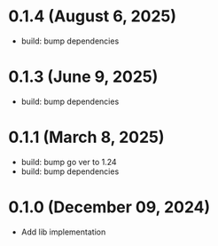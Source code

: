 # 0.1.4 (August 6, 2025)

* build: bump dependencies

# 0.1.3 (June 9, 2025)

* build: bump dependencies

# 0.1.1 (March 8, 2025)

* build: bump go ver to 1.24
* build: bump dependencies

# 0.1.0 (December 09, 2024)

* Add lib implementation